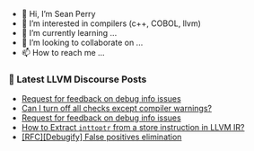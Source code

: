 - 👋 Hi, I’m Sean Perry
- 👀 I’m interested in compilers (c++, COBOL, llvm)
- 🌱 I’m currently learning ...
- 💞️ I’m looking to collaborate on ...
- 📫 How to reach me ...

<!---
s66perry/s66perry is a ✨ special ✨ repository because its `README.md` (this file) appears on your GitHub profile.
You can click the Preview link to take a look at your changes.
--->
### 📕 Latest LLVM Discourse Posts

<!-- DISCOURSE-LLVM:START -->
- [Request for feedback on debug info issues](https://discourse.llvm.org/t/request-for-feedback-on-debug-info-issues/69744#post_3)
- [Can I turn off all checks except compiler warnings?](https://discourse.llvm.org/t/can-i-turn-off-all-checks-except-compiler-warnings/69755#post_1)
- [Request for feedback on debug info issues](https://discourse.llvm.org/t/request-for-feedback-on-debug-info-issues/69744#post_2)
- [How to Extract `inttoptr` from a store instruction in LLVM IR?](https://discourse.llvm.org/t/how-to-extract-inttoptr-from-a-store-instruction-in-llvm-ir/69754#post_2)
- [[RFC][Debugify] False positives elimination](https://discourse.llvm.org/t/rfc-debugify-false-positives-elimination/69614#post_4)
<!-- DISCOURSE-LLVM:END -->
